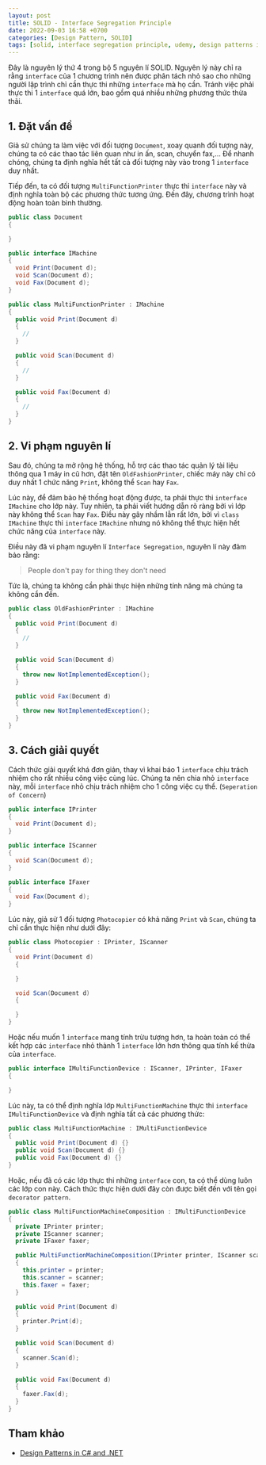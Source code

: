 ```yaml
---
layout: post
title: SOLID - Interface Segregation Principle
date: 2022-09-03 16:58 +0700
categories: [Design Pattern, SOLID]
tags: [solid, interface segregation principle, udemy, design patterns in c# and .net, decorator]
---
```


Đây là nguyên lý thứ 4 trong bộ 5 nguyên lí SOLID. Nguyên lý này chỉ ra rằng `interface` của
1 chương trình nên được phân tách nhỏ sao cho những người lập trình chỉ cần thực thi những
`interface` mà họ cần. Tránh việc phải thực thi 1 `interface` quá lớn, bao gồm quá nhiều
những phương thức thừa thãi.

## 1. Đặt vấn đề

Giả sử chúng ta làm việc với đối tượng `Document`, xoay quanh đối tượng này, chúng ta
có các thao tác liên quan như in ấn, scan, chuyển fax,... Để nhanh chóng, chúng ta
định nghĩa hết tất cả đối tượng này vào trong 1 `interface` duy nhất.

Tiếp đến, ta có đối tượng `MultiFunctionPrinter` thực thi `interface` này và định nghĩa
toàn bộ các phương thức tương ứng. Đến đây, chương trình hoạt động hoàn toàn bình thường.

```csharp
public class Document
{

}

public interface IMachine
{
  void Print(Document d);
  void Scan(Document d);
  void Fax(Document d);
}

public class MultiFunctionPrinter : IMachine
{
  public void Print(Document d)
  {
    //
  }

  public void Scan(Document d)
  {
    //
  }

  public void Fax(Document d)
  {
    //
  }
}
```

## 2. Vi phạm nguyên lí

Sau đó, chúng ta mở rộng hệ thống, hỗ trợ các thao tác quản lý tài liệu thông qua 1 máy in
cũ hơn, đặt tên `OldFashionPrinter`, chiếc máy này chỉ có duy nhất 1 chức năng `Print`, không
thể `Scan` hay `Fax`.

Lúc này, để đảm bảo hệ thống hoạt động được, ta phải thực thi `interface` `IMachine` cho lớp
này. Tuy nhiên, ta phải viết hướng dẫn rõ ràng bởi vì lớp này không thể `Scan` hay `Fax`.
Điều này gây nhầm lẫn rất lớn, bởi vì `class` `IMachine` thực thi `interface` `IMachine` nhưng
nó không thể thực hiện hết chức năng của `interface` này.

Điều này đã vi phạm nguyên lí `Interface Segregation`, nguyên lí này đảm bảo rằng:

> People don't pay for thing they don't need

Tức là, chúng ta không cần phải thực hiện những tính năng mà chúng ta không cần đến.

```csharp
public class OldFashionPrinter : IMachine
{
  public void Print(Document d)
  {
    //
  }

  public void Scan(Document d)
  {
    throw new NotImplementedException();
  }

  public void Fax(Document d)
  {
    throw new NotImplementedException();
  }
}
```

## 3. Cách giải quyết

Cách thức giải quyết khá đơn giản, thay vì khai báo 1 `interface` chịu trách nhiệm cho
rất nhiều công việc cùng lúc. Chúng ta nên chia nhỏ `interface` này, mỗi `interface`
nhỏ chịu trách nhiệm cho 1 công việc cụ thể. (`Seperation of Concern`)

```csharp
public interface IPrinter
{
  void Print(Document d);
}

public interface IScanner
{
  void Scan(Document d);
}

public interface IFaxer
{
  void Fax(Document d);
}
```

Lúc này, giả sử 1 đối tượng `Photocopier` có khả năng `Print` và `Scan`, chúng ta chỉ cần
thực hiện như dưới đây:

```csharp
public class Photocopier : IPrinter, IScanner
{
  void Print(Document d)
  {

  }

  void Scan(Document d)
  {

  }
}
```

Hoặc nếu muốn 1 `interface` mang tính trừu tượng hơn, ta hoàn toàn có thể kết hợp các
`interface` nhỏ thành 1 `interface` lớn hơn thông qua tính kế thừa của `interface`.

```csharp
public interface IMultiFunctionDevice : IScanner, IPrinter, IFaxer
{

}
```

Lúc này, ta có thể định nghĩa lớp `MultiFunctionMachine` thực thi `interface` `IMultiFunctionDevice`
và định nghĩa tất cả các phương thức:

```csharp
public class MultiFunctionMachine : IMultiFunctionDevice
{
  public void Print(Document d) {}
  public void Scan(Document d) {}
  public void Fax(Document d) {}
}
```

Hoặc, nếu đã có các lớp thực thi những `interface` con, ta có thể dùng luôn các lớp con này.
Cách thức thực hiện dưới đây còn được biết đến với tên gọi `decorator pattern`.

```csharp
public class MultiFunctionMachineComposition : IMultiFunctionDevice
{
  private IPrinter printer;
  private IScanner scanner;
  private IFaxer faxer;

  public MultiFunctionMachineComposition(IPrinter printer, IScanner scanner, IFaxer faxer)
  {
    this.printer = printer;
    this.scanner = scanner;
    this.faxer = faxer;
  }

  public void Print(Document d)
  {
    printer.Print(d);
  }

  public void Scan(Document d)
  {
    scanner.Scan(d);
  }

  public void Fax(Document d)
  {
    faxer.Fax(d);
  }
}
```

## Tham khảo

- [Design Patterns in C# and .NET](https://www.udemy.com/course/design-patterns-csharp-dotnet/)
